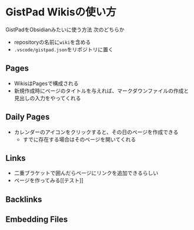 # GistPad Wikisの使い方

GistPadをObsidianみたいに使う方法
次のどちらか

- repositoryの名前に`wiki`を含める
- `.vscode/gistpad.json`をリポジトリに置く

## Pages

- WikisはPagesで構成される
- 新規作成時にページのタイトルを与えれば、マークダウンファイルの作成と見出しの入力をやってくれる

## Daily Pages

- カレンダーのアイコンをクリックすると、その日のページを作成できる
  - すでに存在する場合はそのページを開いてくれる

## Links

- 二重ブラケットで囲んだらページにリンクを追加できるらしい
- ページを作ってみる[[テスト]]

## Backlinks

## Embedding Files
